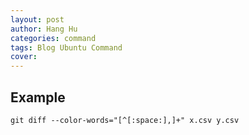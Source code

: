 ```yaml
---
layout: post
author: Hang Hu
categories: command
tags: Blog Ubuntu Command 
cover: 
---
```

## Example

```
git diff --color-words="[^[:space:],]+" x.csv y.csv
```
